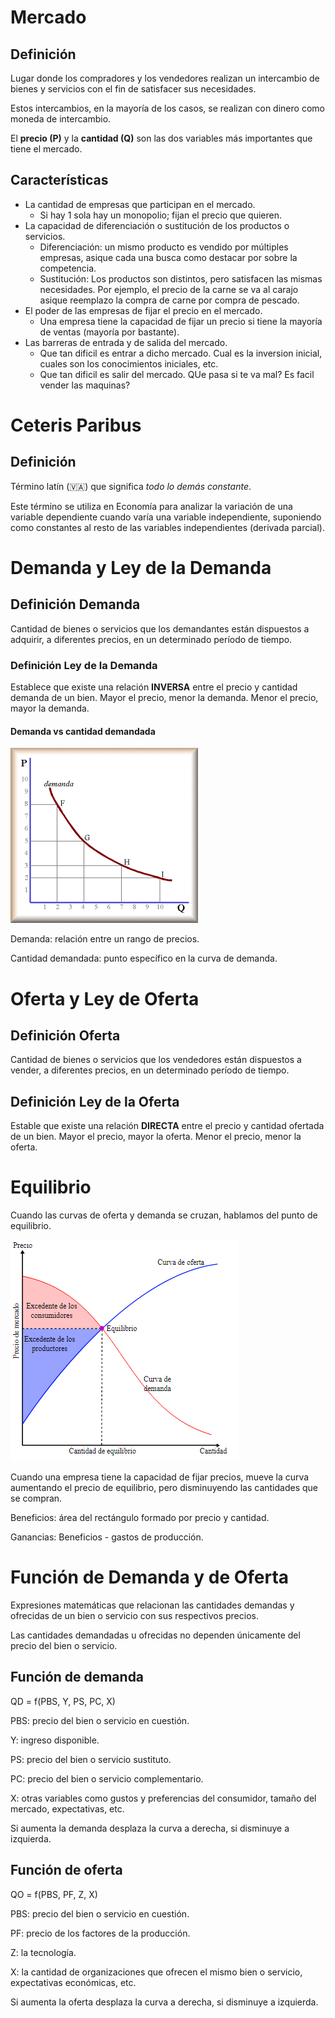 # Mercado

## Definición

Lugar donde los compradores y los vendedores realizan un intercambio de bienes y servicios con el fin de satisfacer sus necesidades.

Estos intercambios, en la mayoría de los casos, se realizan con dinero como moneda de intercambio.

El **precio (P)** y la **cantidad (Q)** son las dos variables más importantes que tiene el mercado.

## Características

- La cantidad de empresas que participan en el mercado.
  - Si hay 1 sola hay un monopolio; fijan el precio que quieren.
- La capacidad de diferenciación o sustitución de los productos o servicios.
  - Diferenciación: un mismo producto es vendido por múltiples empresas, asique cada una busca como destacar por sobre la competencia.
  - Sustitución: Los productos son distintos, pero satisfacen las mismas necesidades. Por ejemplo, el precio de la carne se va al carajo asique reemplazo la compra de carne por compra de pescado.
- El poder de las empresas de fijar el precio en el mercado.
  - Una empresa tiene la capacidad de fijar un precio si tiene la mayoría de ventas (mayoría por bastante).
- Las barreras de entrada y de salida del mercado.
  - Que tan dificil es entrar a dicho mercado. Cual es la inversion inicial, cuales son los conocimientos iniciales, etc.
  - Que tan dificil es salir del mercado. QUe pasa si te va mal? Es facil vender las maquinas? 

# Ceteris Paribus
## Definición

Término latín (🇻🇦) que significa _todo lo demás constante_.

Este término se utiliza en Economía para analizar la variación de una variable dependiente cuando varía una variable independiente, suponiendo como constantes al resto de las variables independientes (derivada parcial).

# Demanda y Ley de la Demanda

## Definición Demanda

Cantidad de bienes o servicios que los demandantes están dispuestos a adquirir, a diferentes precios, en un determinado período de tiempo.

### Definición Ley de la Demanda

Establece que existe una relación **INVERSA** entre el precio y cantidad demanda de un bien.
Mayor el precio, menor la demanda.
Menor el precio, mayor la demanda.

#### Demanda vs cantidad demandada

![Curva de demanda](imagenes/curva_demanda.png)

Demanda: relación entre un rango de precios.

Cantidad demandada: punto específico en la curva de demanda.

# Oferta y Ley de Oferta

## Definición Oferta

Cantidad de bienes o servicios que los vendedores están dispuestos a vender, a diferentes precios, en un determinado período de tiempo.

## Definición Ley de la Oferta

Estable que existe una relación **DIRECTA** entre el precio y cantidad ofertada de un bien.
Mayor el precio, mayor la oferta.
Menor el precio, menor la oferta.

# Equilibrio

Cuando las curvas de oferta y demanda se cruzan, hablamos del punto de equilibrio.

![Equilibrio de oferta y demanda](imagenes/equilibrio.png)

Cuando una empresa tiene la capacidad de fijar precios, mueve la curva aumentando el precio de equilibrio, pero disminuyendo las cantidades que se compran.

Beneficios: área del rectángulo formado por precio y cantidad.

Ganancias: Beneficios - gastos de producción.

# Función de Demanda y de Oferta

Expresiones matemáticas que relacionan las cantidades demandas y ofrecidas de un bien o servicio con sus respectivos precios.

Las cantidades demandadas u ofrecidas no dependen únicamente del precio del bien o servicio.

## Función de demanda

QD = f(PBS, Y, PS, PC, X)

PBS: precio del bien o servicio en cuestión.

Y: ingreso disponible.

PS: precio del bien o servicio sustituto.

PC: precio del bien o servicio complementario.

X: otras variables como gustos y preferencias del consumidor, tamaño del mercado, expectativas, etc.

Si aumenta la demanda desplaza la curva a derecha, si disminuye a izquierda.

## Función de oferta

QO = f(PBS, PF, Z, X)

PBS: precio del bien o servicio en cuestión.

PF: precio de los factores de la producción.

Z: la tecnología.

X: la cantidad de organizaciones que ofrecen el mismo bien o servicio, expectativas económicas, etc.

Si aumenta la oferta desplaza la curva a derecha, si disminuye a izquierda.


